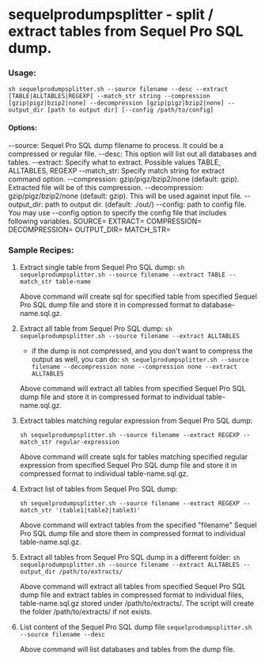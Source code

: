 # sequelprodumpsplitter - split / extract tables from Sequel Pro SQL dump.

### Usage:
`sh sequelprodumpsplitter.sh --source filename --desc --extract [TABLE|ALLTABLES|REGEXP] --match_str string --compression [gzip|pigz|bzip2|none] --decompression [gzip|pigz|bzip2|none] --output_dir [path to output dir] [--config /path/to/config]`
                                                    
<h4>Options:</h4>                                        
	--source: Sequel Pro SQL dump filename to process. It could be a compressed or regular file.
	--desc: This option will list out all databases and tables.
	--extract: Specify what to extract. Possible values TABLE, ALLTABLES, REGEXP
	--match_str: Specify match string for extract command option.
	--compression: gzip/pigz/bzip2/none (default: gzip). Extracted file will be of this compression.
	--decompression: gzip/pigz/bzip2/none (default: gzip). This will be used against input file.
	--output_dir: path to output dir. (default: ./out/)
	--config: path to config file. You may use --config option to specify the config file that includes following variables.
		SOURCE=
		EXTRACT=
		COMPRESSION=
		DECOMPRESSION=
		OUTPUT_DIR=
		MATCH_STR=


### Sample Recipes:

1. Extract single table from Sequel Pro SQL dump:
	`sh sequelprodumpsplitter.sh --source filename --extract TABLE --match_str table-name`

	Above command will create sql for specified table from specified Sequel Pro SQL dump file and store it in compressed format to database-name.sql.gz.

2. Extract all table from Sequel Pro SQL dump:
	`sh sequelprodumpsplitter.sh --source filename --extract ALLTABLES`
	- if the dump is not compressed, and you don't want to compress the output as well, you can do:
	`sh sequelprodumpsplitter.sh --source filename --decompression none --compression none --extract ALLTABLES`

	Above command will extract all tables from specified Sequel Pro SQL dump file and store it in compressed format to individual table-name.sql.gz.

3. Extract tables matching regular expression from Sequel Pro SQL dump:

	`sh sequelprodumpsplitter.sh --source filename --extract REGEXP --match_str regular-expression`

	Above command will create sqls for tables matching specified regular expression from specified Sequel Pro SQL dump file and store it in compressed format to individual table-name.sql.gz.

4. Extract list of tables from Sequel Pro SQL dump:

	`sh sequelprodumpsplitter.sh --source filename --extract REGEXP --match_str '(table1|table2|table3)'`

	Above command will extract tables from the specified "filename" Sequel Pro SQL dump  file and store them in compressed format to individual table-name.sql.gz.

5. Extract all tables from Sequel Pro SQL dump in a different folder:
	`sh sequelprodumpsplitter.sh --source filename --extract ALLTABLES --output_dir /path/to/extracts/`

	Above command will extract all tables from specified Sequel Pro SQL dump file and extract tables in compressed format to individual files, table-name.sql.gz stored under /path/to/extracts/.
	The script will create the folder /path/to/extracts/ if not exists.

6. List content of the Sequel Pro SQL dump file
	`sequelprodumpsplitter.sh --source filename --desc`

	Above command will list databases and tables from the dump file.
